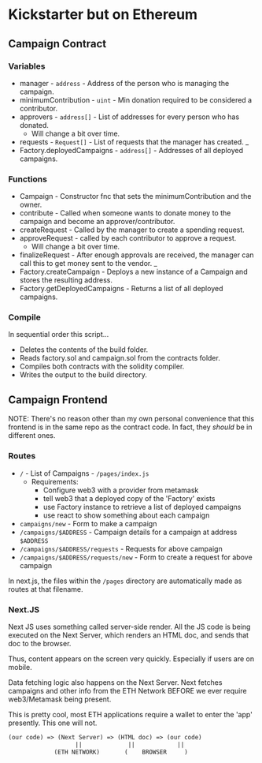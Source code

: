 # Kickstarter but on Ethereum

## Campaign Contract

### Variables

* manager - `address` - Address of the person who is managing the campaign.
* minimumContribution - `uint` - Min donation required to be considered a contributor.
* approvers - `address[]` - List of addresses for every person who has donated.
  * Will change a bit over time.
* requests - `Request[]` - List of requests that the manager has created.
_
* Factory.deployedCampaigns - `address[]` - Addresses of all deployed campaigns.

### Functions

* Campaign - Constructor fnc that sets the minimumContribution and the owner.
* contribute - Called when someone wants to donate money to the campaign and become an approver/contributor.
* createRequest - Called by the manager to create a spending request.
* approveRequest - called by each contributor to approve a request.
  * Will change a bit over time.
* finalizeRequest - After enough approvals are received, the manager can call this to get money sent to the vendor.
_
* Factory.createCampaign - Deploys a new instance of a Campaign and stores the resulting address.
* Factory.getDeployedCampaigns - Returns a list of all deployed campaigns.

### Compile

In sequential order this script...

* Deletes the contents of the build folder.
* Reads factory.sol and campaign.sol from the contracts folder.
* Compiles both contracts with the solidity compiler.
* Writes the output to the build directory.

<!-- If CI/CD is added, only run compile when contracts folder is actually changed. -->

## Campaign Frontend

NOTE: There's no reason other than my own personal convenience that this frontend is in the same repo as the contract code. In fact, they _should_ be in different ones.

### Routes

* `/` - List of Campaigns - `/pages/index.js`
  * Requirements:
    * Configure web3 with a provider from metamask
    * tell web3 that a deployed copy of the 'Factory' exists
    * use Factory instance to retrieve a list of deployed campaigns
    * use react to show something about each campaign
* `campaigns/new` - Form to make a campaign
* `/campaigns/$ADDRESS` - Campaign details for a campaign at address `$ADDRESS`
* `/campaigns/$ADDRESS/requests` - Requests for above campaign
* `/campaigns/$ADDRESS/requests/new` - Form to create a request for above campaign

In next.js, the files within the `/pages` directory are automatically made as routes at that filename.

### Next.JS

Next JS uses something called server-side render. All the JS code is being executed on the Next Server, which renders an HTML doc, and sends that doc to the browser.

Thus, content appears on the screen very quickly. Especially if users are on mobile.

Data fetching logic also happens on the Next Server. Next fetches campaigns and other info from the  ETH Network BEFORE we ever require web3/Metamask being present.

This is pretty cool, most ETH applications require a wallet to enter the 'app' presently. This one will not.

```txt
(our code) => (Next Server) => (HTML doc) => (our code)
                   ||             ||            ||
             (ETH NETWORK)       (    BROWSER     )
```
